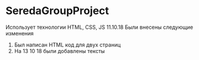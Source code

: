 # SeredaGroupProject
Использует технологии HTML, CSS, JS
11.10.18 Были внесены следующие изменения
1. Был написан HTML код для двух страниц
2. На 13 10 18 были добавлены тексты 
